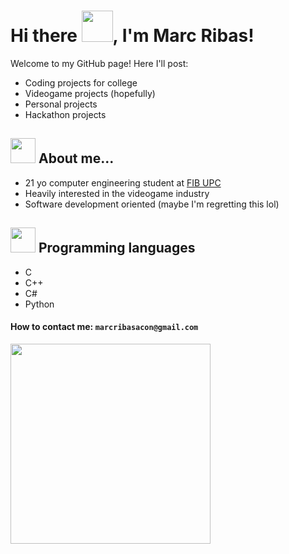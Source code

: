 # Hi there <img src="https://media.giphy.com/media/mGcNjsfWAjY5AEZNw6/giphy.gif" width="50">, I'm Marc Ribas!  
Welcome to my GitHub page! Here I'll post:
  - Coding projects for college
  - Videogame projects (hopefully)
  - Personal projects
  - Hackathon projects

## <img src="https://media.giphy.com/media/VgCDAzcKvsR6OM0uWg/giphy.gif" width="40"> About me...
  - 21 yo computer engineering student at <a href="https://www.fib.upc.edu/ca/estudis/graus/grau-en-enginyeria-informatica">FIB UPC</a>
  - Heavily interested in the videogame industry
  - Software development oriented (maybe I'm regretting this lol)

## <img src="https://media.giphy.com/media/WUlplcMpOCEmTGBtBW/giphy.gif" width="40"> Programming languages
  - C
  - C++
  - C#
  - Python

#### How to contact me: `marcribasacon@gmail.com`

<p align="left">
<img src="https://media.tenor.com/OTXBI8ZCQEcAAAAM/asuko.gif" width="320">

